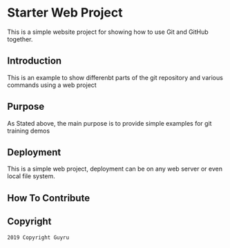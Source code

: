 # Starter Web Project

This is a simple website project for showing how to use Git and GitHub together.

## Introduction

This is an example to show differenbt parts of the git repository and various commands using a web project

## Purpose

As Stated above, the main purpose is to provide simple examples for git training demos

## Deployment

This is a simple web project, deployment can be on any web server or even local file system.

## How To Contribute

## Copyright 

	2019 Copyright Guyru